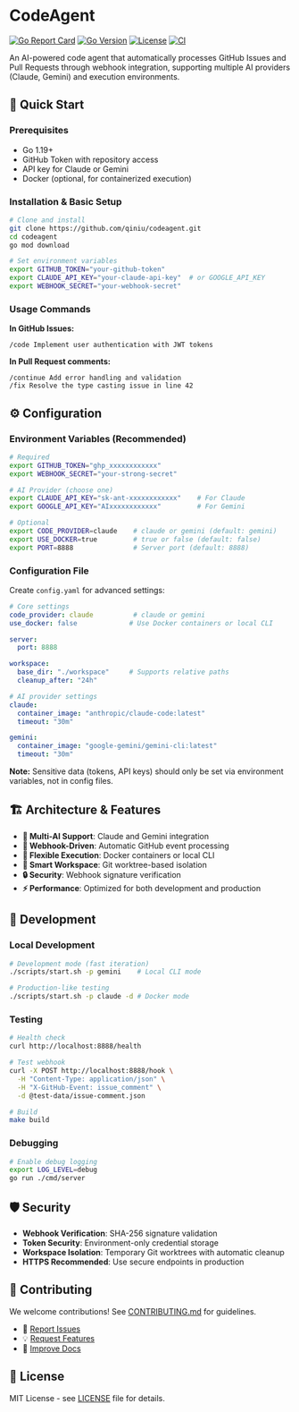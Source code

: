 # CodeAgent

[![Go Report Card](https://goreportcard.com/badge/github.com/qiniu/codeagent)](https://goreportcard.com/report/github.com/qiniu/codeagent)
[![Go Version](https://img.shields.io/github/go-mod/go-version/qiniu/codeagent)](https://go.dev/)
[![License](https://img.shields.io/badge/License-MIT-blue.svg)](LICENSE)
[![CI](https://github.com/qiniu/codeagent/workflows/CI/badge.svg)](https://github.com/qiniu/codeagent/actions)

An AI-powered code agent that automatically processes GitHub Issues and Pull Requests through webhook integration, supporting multiple AI providers (Claude, Gemini) and execution environments.

## 🚀 Quick Start

### Prerequisites

- Go 1.19+
- GitHub Token with repository access
- API key for Claude or Gemini
- Docker (optional, for containerized execution)

### Installation & Basic Setup

```bash
# Clone and install
git clone https://github.com/qiniu/codeagent.git
cd codeagent
go mod download

# Set environment variables
export GITHUB_TOKEN="your-github-token"
export CLAUDE_API_KEY="your-claude-api-key"  # or GOOGLE_API_KEY
export WEBHOOK_SECRET="your-webhook-secret"

```


### Usage Commands

**In GitHub Issues:**
```
/code Implement user authentication with JWT tokens
```

**In Pull Request comments:**
```
/continue Add error handling and validation
/fix Resolve the type casting issue in line 42
```

## ⚙️ Configuration

### Environment Variables (Recommended)

```bash
# Required
export GITHUB_TOKEN="ghp_xxxxxxxxxxxx"
export WEBHOOK_SECRET="your-strong-secret"

# AI Provider (choose one)
export CLAUDE_API_KEY="sk-ant-xxxxxxxxxxxx"    # For Claude
export GOOGLE_API_KEY="AIxxxxxxxxxxxx"         # For Gemini

# Optional
export CODE_PROVIDER=claude    # claude or gemini (default: gemini)
export USE_DOCKER=true         # true or false (default: false)
export PORT=8888               # Server port (default: 8888)
```

### Configuration File

Create `config.yaml` for advanced settings:

```yaml
# Core settings
code_provider: claude          # claude or gemini
use_docker: false             # Use Docker containers or local CLI

server:
  port: 8888

workspace:
  base_dir: "./workspace"     # Supports relative paths
  cleanup_after: "24h"

# AI provider settings
claude:
  container_image: "anthropic/claude-code:latest"
  timeout: "30m"

gemini:
  container_image: "google-gemini/gemini-cli:latest"
  timeout: "30m"
```

**Note:** Sensitive data (tokens, API keys) should only be set via environment variables, not in config files.

## 🏗️ Architecture & Features

- **🤖 Multi-AI Support**: Claude and Gemini integration
- **🔄 Webhook-Driven**: Automatic GitHub event processing
- **🐳 Flexible Execution**: Docker containers or local CLI
- **📁 Smart Workspace**: Git worktree-based isolation
- **🔒 Security**: Webhook signature verification
- **⚡ Performance**: Optimized for both development and production


## 🔧 Development

### Local Development

```bash
# Development mode (fast iteration)
./scripts/start.sh -p gemini    # Local CLI mode

# Production-like testing
./scripts/start.sh -p claude -d # Docker mode
```

### Testing

```bash
# Health check
curl http://localhost:8888/health

# Test webhook
curl -X POST http://localhost:8888/hook \
  -H "Content-Type: application/json" \
  -H "X-GitHub-Event: issue_comment" \
  -d @test-data/issue-comment.json

# Build
make build
```

### Debugging

```bash
# Enable debug logging
export LOG_LEVEL=debug
go run ./cmd/server
```

## 🛡️ Security

- **Webhook Verification**: SHA-256 signature validation
- **Token Security**: Environment-only credential storage  
- **Workspace Isolation**: Temporary Git worktrees with automatic cleanup
- **HTTPS Recommended**: Use secure endpoints in production

## 🤝 Contributing

We welcome contributions! See [CONTRIBUTING.md](CONTRIBUTING.md) for guidelines.

- 🐛 [Report Issues](https://github.com/qiniu/codeagent/issues/new?template=bug_report.md)
- 💡 [Request Features](https://github.com/qiniu/codeagent/issues/new?template=feature_request.md)
- 📖 [Improve Docs](https://github.com/qiniu/codeagent/issues/new?template=documentation.md)

## 📄 License

MIT License - see [LICENSE](LICENSE) file for details.
